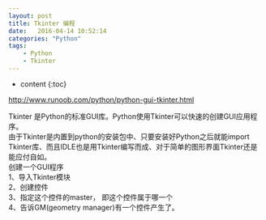 ```yaml
---
layout: post
title: Tkinter 编程
date:   2016-04-14 10:52:14
categories: "Python"
tags: 
    - Python
    - Tkinter
---
```


* content
{:toc}

http://www.runoob.com/python/python-gui-tkinter.html   

Tkinter 是Python的标准GUI库。Python使用Tkinter可以快速的创建GUI应用程序。   
由于Tkinter是内置到python的安装包中、只要安装好Python之后就能import Tkinter库、而且IDLE也是用Tkinter编写而成、对于简单的图形界面Tkinter还是能应付自如。   
创建一个GUI程序   
1、导入Tkinter模块   
2、创建控件   
3、指定这个控件的master， 即这个控件属于哪一个   
4、告诉GM(geometry manager)有一个控件产生了。